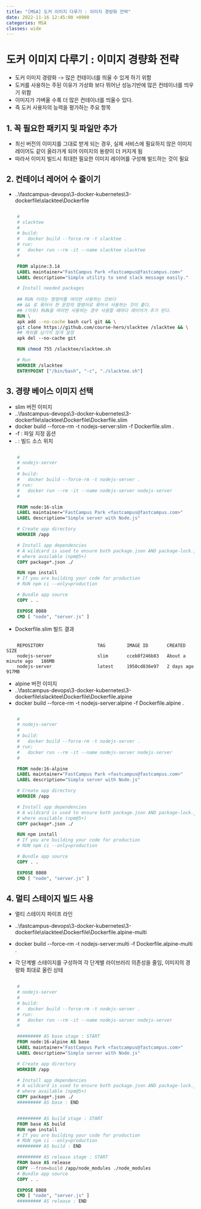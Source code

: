 ```yaml
---
title: "[MSA] 도커 이미지 다루기 : 이미지 경량화 전략"
date: 2022-11-16 12:45:00 +0900
categories: MSA
classes: wide
---
```


# 도커 **이미지** 다루기 : 이미지 경량화 전략

- 도커 이미지 경량화 -> 많은 컨테이너를 띄울 수 있게 하기 위함
- 도커를 사용하는 주된 이유가 가상화 보다 뛰어난 성능기반에 많은 컨테이너를 띄우기 위함 
- 이미지가 가벼울 수록 더 많은 컨테이너를 띄울수 있다.
- 즉 도커 사용자의 능력을 평가하는 주요 항목

## 1. 꼭 필요한 패키지 및 파일만 추가

- 최신 버전의 이미지를 그대로 받게 되는 경우, 실제 서비스에 필요하지 않은 이미지 레이어도 같이 올라가게 되어 이미지의 용량이 더 커지게 됨
- 따라서 이미지 빌드시 최대한 필요한 이미지 레이어를 구성해 빌드하는 것이 필요

## 2. 컨테이너 레어어 수 줄이기

- ..\fastcampus-devops\3-docker-kubernetes\3-dockerfile\slacktee\Dockerfile

```dockerfile

    #
    # slacktee
    #
    # build:
    #   docker build --force-rm -t slacktee .
    # run:
    #   docker run --rm -it --name slacktee slacktee
    #

    FROM alpine:3.14
    LABEL maintainer="FastCampus Park <fastcampus@fastcampus.com>"
    LABEL description="Simple utility to send slack message easily."

    # Install needed packages
    
    ## RUN 이라는 명령어를 여러번 사용하는 것보다
    ## && 로 묶어서 한 문장의 명령어로 묶어서 사용하는 것이 좋다.
    ## (이유) RUN을 여러번 사용하는 경우 사용할 때마다 레이어가 추가 된다. 
    RUN \
    apk add --no-cache bash curl git && \
    git clone https://github.com/course-hero/slacktee /slacktee && \
    ## 캐쉬를 남기지 않게 설정
    apk del --no-cache git 

    RUN chmod 755 /slacktee/slacktee.sh

    # Run
    WORKDIR /slacktee
    ENTRYPOINT ["/bin/bash", "-c", "./slacktee.sh"]

```

## 3. 경량 베이스 이미지 선택 

- slim 버전 이미지
- ..\fastcampus-devops\3-docker-kubernetes\3-dockerfile\slacktee\Dockerfile\Dockerfile.slim
-  docker build --force-rm -t nodejs-server:slim -f Dockerfile.slim .
-  -f : 파일 지정 옵션
- . : 빌드 소스 위치

```dockerfile

    #
    # nodejs-server
    #
    # build:
    #   docker build --force-rm -t nodejs-server .
    # run:
    #   docker run --rm -it --name nodejs-server nodejs-server
    #

    FROM node:16-slim
    LABEL maintainer="FastCampus Park <fastcampus@fastcampus.com>"
    LABEL description="Simple server with Node.js"

    # Create app directory
    WORKDIR /app

    # Install app dependencies
    # A wildcard is used to ensure both package.json AND package-lock.json are copied
    # where available (npm@5+)
    COPY package*.json ./

    RUN npm install
    # If you are building your code for production
    # RUN npm ci --only=production

    # Bundle app source
    COPY . .

    EXPOSE 8080
    CMD [ "node", "server.js" ]

```

- Dockerfile.slim 빌드 결과

```console

    REPOSITORY                    TAG        IMAGE ID       CREATED              SIZE
    nodejs-server                 slim       cceb8f246b83   About a minute ago   186MB
    nodejs-server                 latest     1950cd836e97   2 days ago           917MB

```
- alpine 버전 이미지
- ..\fastcampus-devops\3-docker-kubernetes\3-dockerfile\slacktee\Dockerfile\Dockerfile.alpine
-  docker build --force-rm -t nodejs-server:alpine -f Dockerfile.alpine .

```dockerfile

    #
    # nodejs-server
    #
    # build:
    #   docker build --force-rm -t nodejs-server .
    # run:
    #   docker run --rm -it --name nodejs-server nodejs-server
    #

    FROM node:16-alpine
    LABEL maintainer="FastCampus Park <fastcampus@fastcampus.com>"
    LABEL description="Simple server with Node.js"

    # Create app directory
    WORKDIR /app

    # Install app dependencies
    # A wildcard is used to ensure both package.json AND package-lock.json are copied
    # where available (npm@5+)
    COPY package*.json ./

    RUN npm install
    # If you are building your code for production
    # RUN npm ci --only=production

    # Bundle app source
    COPY . .

    EXPOSE 8080
    CMD [ "node", "server.js" ]

```

## 4. 멀티 스테이지 빌드 사용


- 멀티 스테이지 파이프 라인 
- ..\fastcampus-devops\3-docker-kubernetes\3-dockerfile\slacktee\Dockerfile\Dockerfile.alpine-multi
- docker build --force-rm -t nodejs-server:multi -f Dockerfile.alpine-multi .

- 각 단계별 스테이지를 구성하여 각 단계별 라이브러리 의존성을 줄임, 이미지의 경량화 최대로 올린 상테

```dockerfile

    #
    # nodejs-server
    #
    # build:
    #   docker build --force-rm -t nodejs-server .
    # run:
    #   docker run --rm -it --name nodejs-server nodejs-server
    #

    ######### AS base stage : START
    FROM node:16-alpine AS base
    LABEL maintainer="FastCampus Park <fastcampus@fastcampus.com>"
    LABEL description="Simple server with Node.js"

    # Create app directory
    WORKDIR /app

    # Install app dependencies
    # A wildcard is used to ensure both package.json AND package-lock.json are copied
    # where available (npm@5+)
    COPY package*.json ./
    ######### AS base : END


    ######### AS build stage : START
    FROM base AS build
    RUN npm install
    # If you are building your code for production
    # RUN npm ci --only=production
    ######### AS build : END

    ######### AS release stage : START
    FROM base AS release
    COPY --from=build /app/node_modules ./node_modules
    # Bundle app source
    COPY . .

    EXPOSE 8080
    CMD [ "node", "server.js" ]
    ######### AS release : END

```